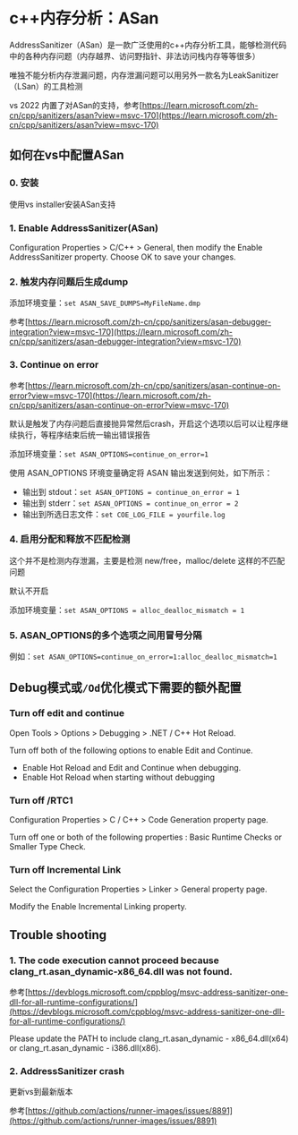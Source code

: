# c++内存分析：ASan


AddressSanitizer（ASan）是一款广泛使用的c++内存分析工具，能够检测代码中的各种内存问题（内存越界、访问野指针、非法访问栈内存等等很多）

唯独不能分析内存泄漏问题，内存泄漏问题可以用另外一款名为LeakSanitizer（LSan）的工具检测

vs 2022 内置了对ASan的支持，参考[https://learn.microsoft.com/zh-cn/cpp/sanitizers/asan?view=msvc-170](https://learn.microsoft.com/zh-cn/cpp/sanitizers/asan?view=msvc-170)

## 如何在vs中配置ASan

### 0. 安装

使用vs installer安装ASan支持

### 1. Enable AddressSanitizer(ASan)

Configuration Properties > C/C++ > General, then modify the Enable AddressSanitizer property. Choose OK to save your changes.

### 2. 触发内存问题后生成dump

添加环境变量：`set ASAN_SAVE_DUMPS=MyFileName.dmp`

参考[https://learn.microsoft.com/zh-cn/cpp/sanitizers/asan-debugger-integration?view=msvc-170](https://learn.microsoft.com/zh-cn/cpp/sanitizers/asan-debugger-integration?view=msvc-170)

### 3. Continue on error

参考[https://learn.microsoft.com/zh-cn/cpp/sanitizers/asan-continue-on-error?view=msvc-170](https://learn.microsoft.com/zh-cn/cpp/sanitizers/asan-continue-on-error?view=msvc-170)

默认是触发了内存问题后直接抛异常然后crash，开启这个选项以后可以让程序继续执行，等程序结束后统一输出错误报告

添加环境变量：`set ASAN_OPTIONS=continue_on_error=1`

使用 ASAN_OPTIONS 环境变量确定将 ASAN 输出发送到何处，如下所示：
- 输出到 stdout：`set ASAN_OPTIONS = continue_on_error = 1`
- 输出到 stderr：`set ASAN_OPTIONS = continue_on_error = 2`
- 输出到所选日志文件：`set COE_LOG_FILE = yourfile.log`

### 4. 启用分配和释放不匹配检测

这个并不是检测内存泄漏，主要是检测 new/free，malloc/delete 这样的不匹配问题

默认不开启

添加环境变量：`set ASAN_OPTIONS = alloc_dealloc_mismatch = 1`

### 5. ASAN_OPTIONS的多个选项之间用冒号分隔

例如：`set ASAN_OPTIONS=continue_on_error=1:alloc_dealloc_mismatch=1`

## Debug模式或`/Od`优化模式下需要的额外配置

### Turn off edit and continue

Open Tools > Options > Debugging > .NET / C++ Hot Reload.

Turn off both of the following options to enable Edit and Continue.
- Enable Hot Reload and Edit and Continue when debugging.
- Enable Hot Reload when starting without debugging

### Turn off /RTC1 

Configuration Properties > C / C++ > Code Generation property page.

Turn off one or both of the following properties : Basic Runtime Checks or Smaller Type Check.

### Turn off  Incremental Link

Select the Configuration Properties > Linker > General property page.

Modify the Enable Incremental Linking property.

## Trouble shooting

### 1. The code execution cannot proceed because clang_rt.asan_dynamic-x86_64.dll was not found.

参考[https://devblogs.microsoft.com/cppblog/msvc-address-sanitizer-one-dll-for-all-runtime-configurations/](https://devblogs.microsoft.com/cppblog/msvc-address-sanitizer-one-dll-for-all-runtime-configurations/)

Please update the PATH to include clang_rt.asan_dynamic - x86_64.dll(x64) or clang_rt.asan_dynamic - i386.dll(x86).

### 2. AddressSanitizer crash

更新vs到最新版本

参考[https://github.com/actions/runner-images/issues/8891](https://github.com/actions/runner-images/issues/8891)

